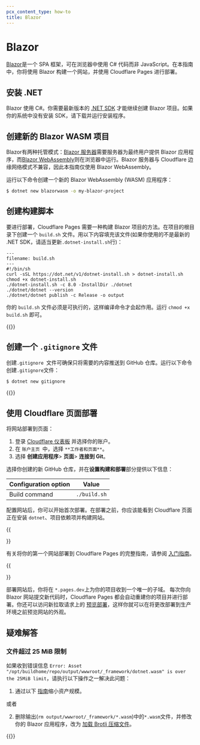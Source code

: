 ```yaml
---
pcx_content_type: how-to
title: Blazor
---
```


# Blazor

[Blazor](https://blazor.net)是一个 SPA 框架，可在浏览器中使用 C# 代码而非 JavaScript。在本指南中，你将使用 Blazor 构建一个网站，并使用 Cloudflare Pages 进行部署。

## 安装 .NET

Blazor 使用 C#。你需要最新版本的 [.NET SDK](https://dotnet.microsoft.com/download) 才能继续创建 Blazor 项目。如果你的系统中没有安装 SDK，请下载并运行安装程序。

## 创建新的 Blazor WASM 项目

Blazor有两种托管模式：[Blazor 服务器](https://learn.microsoft.com/en-us/aspnet/core/blazor/hosting-models?view=aspnetcore-8.0#blazor-server)需要服务器为最终用户提供 Blazor 应用程序，而[Blazor WebAssembly](https://learn.microsoft.com/en-us/aspnet/core/blazor/hosting-models?view=aspnetcore-8.0#blazor-webassembly)则在浏览器中运行。Blazor 服务器与 Cloudflare 边缘网络模式不兼容，因此本指南仅使用 Blazor WebAssembly。

运行以下命令创建一个新的 Blazor WebAssembly (WASM) 应用程序：

```sh
$ dotnet new blazorwasm -o my-blazor-project
```

## 创建构建脚本

要进行部署，Cloudflare Pages 需要一种构建 Blazor 项目的方法。在项目的根目录下创建一个 `build.sh` 文件。用以下内容填充该文件(如果你使用的不是最新的 .NET SDK，请适当更新`.dotnet-install.sh`行)：

```
---
filename: build.sh
---
#!/bin/sh
curl -sSL https://dot.net/v1/dotnet-install.sh > dotnet-install.sh
chmod +x dotnet-install.sh
./dotnet-install.sh -c 8.0 -InstallDir ./dotnet
./dotnet/dotnet --version
./dotnet/dotnet publish -c Release -o output
```

你的 `build.sh` 文件必须是可执行的，这样编译命令才会起作用。运行 `chmod +x build.sh` 即可。

{{<render file="_tutorials-before-you-start.md">}}

## 创建一个 `.gitignore` 文件

创建`.gitignore `文件可确保只将需要的内容推送到 GitHub 仓库。运行以下命令创建`.gitignore`文件：

```sh
$ dotnet new gitignore
```

{{<render file="/_framework-guides/_create-github-repository.md">}}

## 使用 Cloudflare 页面部署

将网站部署到页面：

1. 登录 [Cloudflare 仪表板](https://dash.cloudflare.com/) 并选择你的账户。
2. 在 `账户主页 `中，选择 `**工作者和页面**`。
3. 选择 **创建应用程序**> **页面**> **连接到 Git**。

选择你创建的新 GitHub 仓库，并在**设置构建和部署**部分提供以下信息：

<div>

| Configuration option | Value            |
| -------------------- | ---------------- |
| Build command        | `./build.sh`     |

</div>

配置网站后，你可以开始首次部署。在部署之前，你应该能看到 Cloudflare 页面正在安装 `dotnet`、项目依赖项并构建网站。

{{<Aside type="note">}}

有关将你的第一个网站部署到 Cloudflare Pages 的完整指南，请参阅 [入门指南](/pages/get-started/)。

{{</Aside>}}

部署网站后，你将在 `*.pages.dev`上为你的项目收到一个唯一的子域。
每次你向 Blazor 网站提交新代码时，Cloudflare Pages 都会自动重建你的项目并进行部署。你还可以访问新拉取请求上的 [预览部署](/pages/configuration/preview-deployments/)，这样你就可以在将更改部署到生产环境之前预览网站的外观。

## 疑难解答

### 文件超过 25 MiB 限制

如果收到错误信息 `Error: Asset "/opt/buildhome/repo/output/wwwroot/_framework/dotnet.wasm" is over the 25MiB limit`，请执行以下操作之一解决此问题：

1. 通过以下 [指南](https://docs.microsoft.com/en-us/aspnet/core/blazor/performance?view=aspnetcore-6.0#minimize-app-download-size)缩小资产规模。

或者

2. 删除输出(`rm output/wwwroot/_framework/*.wasm`)中的`*.wasm`文件，并修改你的 Blazor 应用程序，改为 [加载 Brotli 压缩文件](https://docs.microsoft.com/en-us/aspnet/core/blazor/host-and-deploy/webassembly?view=aspnetcore-6.0#compression)。

{{<render file="/_framework-guides/_learn-more.md" withParameters="Blazor">}}